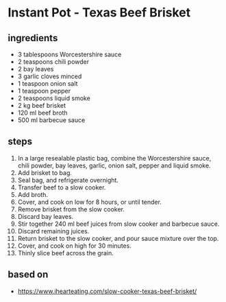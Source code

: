 # Instant Pot - Texas Beef Brisket

## ingredients

- 3 tablespoons Worcestershire sauce
- 2 teaspoons chili powder
- 2 bay leaves
- 3 garlic cloves minced
- 1 teaspoon onion salt
- 1 teaspoon pepper
- 2 teaspoons liquid smoke
- 2 kg beef brisket
- 120 ml beef broth
- 500 ml barbecue sauce

## steps

1. In a large resealable plastic bag, combine the Worcestershire sauce, chili powder, bay leaves, garlic, onion salt, pepper and liquid smoke.
2. Add brisket to bag.
3. Seal bag, and refrigerate overnight.
4. Transfer beef to a slow cooker.
5. Add broth.
6. Cover, and cook on low for 8 hours, or until tender.
7. Remove brisket from the slow cooker.
8. Discard bay leaves.
9. Stir together 240 ml beef juices from slow cooker and barbecue sauce.
10. Discard remaining juices.
11. Return brisket to the slow cooker, and pour sauce mixture over the top.
12. Cover, and cook on high for 30 minutes.
13. Thinly slice beef across the grain.

## based on

- https://www.ihearteating.com/slow-cooker-texas-beef-brisket/
